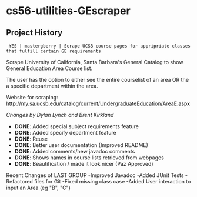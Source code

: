 cs56-utilities-GEscraper
========================

Project History
---------------
```
 YES | mastergberry | Scrape UCSB course pages for appripriate classes that fulfill certain GE requirements
```

Scrape University of California, Santa Barbara's General Catalog to show General Education Area Course list. 

The user has the option to either see the entire courselist of an area OR the a specific department within the area.

Website for scraping: http://my.sa.ucsb.edu/catalog/current/UndergraduateEducation/AreaE.aspx 

*Changes by Dylan Lynch and Brent Kirkland*
- **DONE**: Added special subject requirements feature
- **DONE**: Added specify department feature
- **DONE**: Reuse
- **DONE**: Better user documentation (Improved README)
- **DONE**: Added comments/new javadoc comments
- **DONE**: Shows names in course lists retrieved from webpages
- **DONE**: Beautification / made it look nicer (Paz Approved)


Recent Changes of LAST GROUP
-Improved Javadoc
-Added JUnit Tests
-Refactored files for Git
-Fixed missing class case
-Added User interaction to input an Area (eg "B", "C")

